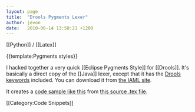```yaml
---
layout: page
title:  "Drools Pygments Lexer"
author: jevon
date:   2010-06-14 13:58:21 +1200
---
```


[[Python]] / [[Latex]]

{{template:Pygments styles}}

I hacked together a very quick [[Eclipse Pygments Style]] for [[Drools]]. It's basically a direct copy of the [[Java]] lexer, except that it has the <a href="http://downloads.jboss.com/drools/docs/4.0.4.17825.GA/html_single/index.html#d0e2641">Drools keywords</a> included. You can download it from <a href="http://code.google.com/p/iaml/source/browse/trunk/org.openiaml.docs.tools/latex/pygments-drools/">the IAML site</a>.

It creates a <a href="http://iaml.googlecode.com/svn/trunk/org.openiaml.docs.tools/latex/pygments-drools/code-sample-drools.pdf">code sample like this</a> from <a href="http://code.google.com/p/iaml/source/browse/trunk/org.openiaml.docs.tools/latex/pygments-drools/code-sample.tex">this source .tex file</a>.

[[Category:Code Snippets]]